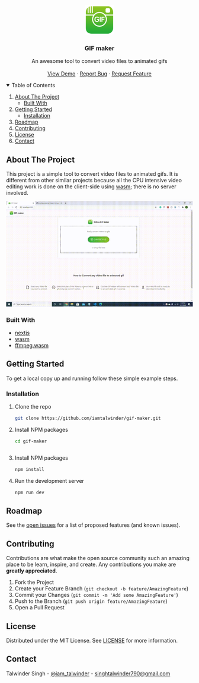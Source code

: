 <!-- PROJECT LOGO -->
<br />
<p align="center">
  <a href="https://gif-maker-livid.vercel.app/">
    <img src="public/logo.png" alt="Logo" width="80" height="80">
  </a>

  <h3 align="center">GIF maker</h3>

  <p align="center">
    An awesome tool to convert video files to animated gifs
    <br />
    <br />
    <a href="https://gif-maker-livid.vercel.app/">View Demo</a>
    ·
    <a href="https://github.com/iamtalwinder/gif-maker/issues/new?assignees=&labels=&template=bug_report.md&title">Report Bug</a>
    ·
    <a href="https://github.com/iamtalwinder/gif-maker/issues/new?assignees=&labels=&template=feature_request.md&title=">Request Feature</a>
  </p>
</p>

<!-- TABLE OF CONTENTS -->
<details open="open">
  <summary>Table of Contents</summary>
  <ol>
    <li>
      <a href="#about-the-project">About The Project</a>
      <ul>
        <li><a href="#built-with">Built With</a></li>
      </ul>
    </li>
    <li>
      <a href="#getting-started">Getting Started</a>
      <ul>
        <li><a href="#installation">Installation</a></li>
      </ul>
    </li>
    <li><a href="#roadmap">Roadmap</a></li>
    <li><a href="#contributing">Contributing</a></li>
    <li><a href="#license">License</a></li>
    <li><a href="#contact">Contact</a></li>
  </ol>
</details>

<!-- ABOUT THE PROJECT -->

## About The Project

This project is a simple tool to convert video files to animated gifs.
It is different from other similar projects because all the CPU intensive
video editing work is done on the client-side using [wasm](https://webassembly.org/); there is no
server involved.

<p align="center">
    <img src="demo/demo.gif" alt="demo" />
</p>

### Built With

- [nextjs](https://nextjs.org/)
- [wasm](https://webassembly.org/)
- [ffmpeg.wasm](https://ffmpegwasm.et.r.appspot.com/#installation)

<!-- GETTING STARTED -->

## Getting Started

To get a local copy up and running follow these simple example steps.

### Installation

1. Clone the repo
   ```sh
   git clone https://github.com/iamtalwinder/gif-maker.git
2. Install NPM packages
   ```sh
   cd gif-maker
   ```
   ```
3. Install NPM packages
   ```sh
   npm install
   ```
4. Run the development server
   ```sh
   npm run dev
   ```

<!-- ROADMAP -->

## Roadmap

See the [open issues](https://github.com/iamtalwinder/gif-maker/issues) for a list of proposed features (and known issues).

<!-- CONTRIBUTING -->

## Contributing

Contributions are what make the open source community such an amazing place to be learn, inspire, and create. Any contributions you make are **greatly appreciated**.

1. Fork the Project
2. Create your Feature Branch (`git checkout -b feature/AmazingFeature`)
3. Commit your Changes (`git commit -m 'Add some AmazingFeature'`)
4. Push to the Branch (`git push origin feature/AmazingFeature`)
5. Open a Pull Request

<!-- LICENSE -->

## License

Distributed under the MIT License. See [LICENSE](LICENSE) for more information.

<!-- CONTACT -->

## Contact

Talwinder Singh - [@iam_talwinder](https://twitter.com/iam_talwinder) - singhtalwinder790@gmail.com
